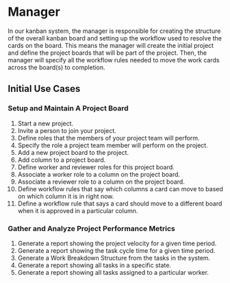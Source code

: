 # Manager

In our kanban system, the manager is responsible for creating the structure of the overall kanban board and setting up the workflow used to resolve the cards on the board. This means the manager will create the initial project and define the project boards that will be part of the project. Then, the manager will specify all the workflow rules needed to move the work cards across the board(s) to completion.

## Initial Use Cases

### Setup and Maintain A Project Board

1. Start a new project.
2. Invite a person to join your project.
3. Define roles that the members of your project team will perform.
4. Specify the role a project team member will perform on the project.
5. Add a new project board to the project.
6. Add column to a project board.
7. Define worker and reviewer roles for this project board.
8. Associate a worker role to a column on the project board.
9. Associate a reviewer role to a column on the project board.
10. Define workflow rules that say which columns a card can move to based on which column it is in right now.
11. Define a workflow rule that says a card should move to a different board when it is approved in a particular column.

### Gather and Analyze Project Performance Metrics

1. Generate a report showing the project velocity for a given time period.
2. Generate a report showing the task cycle time for a given time period.
3. Generate a Work Breakdown Structure from the tasks in the system.
4. Generate a report showing all tasks in a specific state.
5. Generate a report showing all tasks assigned to a particular worker.
